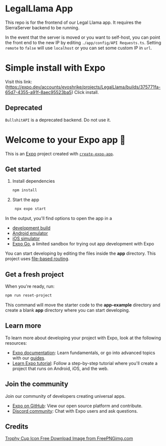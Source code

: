 # LegalLlama App

This repo is for the frontend of our Legal Llama app.
It requires the SierraServer backend to be running.

In the event that the server is moved or you want to self-host, you can point the front end to the new
IP by editing ```./app/config/API Requests.ts```. Setting `remote` to `false` will use `localhost` or you
can set some custom IP in `url`.

# Simple install with Expo

Visit this link: (https://expo.dev/accounts/evoshrike/projects/LegalLlama/builds/375771fa-65d7-4355-a91f-8aec95523ba5)
Click install.

## Deprecated
`BullshitAPI` is a deprecated backend. Do not use it.

# Welcome to your Expo app 👋

This is an [Expo](https://expo.dev) project created with [`create-expo-app`](https://www.npmjs.com/package/create-expo-app).

## Get started

1. Install dependencies

   ```bash
   npm install
   ```

2. Start the app

   ```bash
    npx expo start
   ```

In the output, you'll find options to open the app in a

- [development build](https://docs.expo.dev/develop/development-builds/introduction/)
- [Android emulator](https://docs.expo.dev/workflow/android-studio-emulator/)
- [iOS simulator](https://docs.expo.dev/workflow/ios-simulator/)
- [Expo Go](https://expo.dev/go), a limited sandbox for trying out app development with Expo

You can start developing by editing the files inside the **app** directory. This project uses [file-based routing](https://docs.expo.dev/router/introduction).

## Get a fresh project

When you're ready, run:

```bash
npm run reset-project
```

This command will move the starter code to the **app-example** directory and create a blank **app** directory where you can start developing.

## Learn more

To learn more about developing your project with Expo, look at the following resources:

- [Expo documentation](https://docs.expo.dev/): Learn fundamentals, or go into advanced topics with our [guides](https://docs.expo.dev/guides).
- [Learn Expo tutorial](https://docs.expo.dev/tutorial/introduction/): Follow a step-by-step tutorial where you'll create a project that runs on Android, iOS, and the web.

## Join the community

Join our community of developers creating universal apps.

- [Expo on GitHub](https://github.com/expo/expo): View our open source platform and contribute.
- [Discord community](https://chat.expo.dev): Chat with Expo users and ask questions.

## Credits
<a href="https://freepngimg.com/png/75846-trophy-cup-icon-free-download-image">Trophy Cup Icon Free Download Image from FreePNGimg.com</a>

